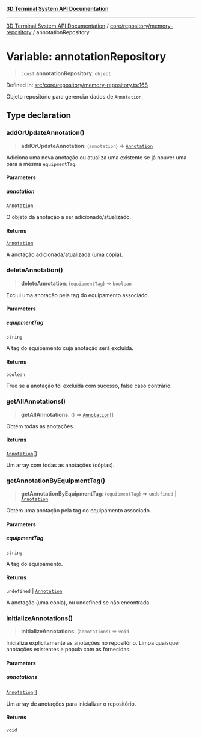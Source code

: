 [**3D Terminal System API Documentation**](../../../../README.md)

***

[3D Terminal System API Documentation](../../../../README.md) / [core/repository/memory-repository](../README.md) / annotationRepository

# Variable: annotationRepository

> `const` **annotationRepository**: `object`

Defined in: [src/core/repository/memory-repository.ts:168](https://github.com/Dicommunitas/ThreeJS_Terminal_3D/blob/7f008de5f667c67ad17e0952a263ff2bb1038f7c/src/core/repository/memory-repository.ts#L168)

Objeto repositório para gerenciar dados de `Annotation`.

## Type declaration

### addOrUpdateAnnotation()

> **addOrUpdateAnnotation**: (`annotation`) => [`Annotation`](../../../../lib/types/interfaces/Annotation.md)

Adiciona uma nova anotação ou atualiza uma existente se já houver uma para a mesma `equipmentTag`.

#### Parameters

##### annotation

[`Annotation`](../../../../lib/types/interfaces/Annotation.md)

O objeto da anotação a ser adicionado/atualizado.

#### Returns

[`Annotation`](../../../../lib/types/interfaces/Annotation.md)

A anotação adicionada/atualizada (uma cópia).

### deleteAnnotation()

> **deleteAnnotation**: (`equipmentTag`) => `boolean`

Exclui uma anotação pela tag do equipamento associado.

#### Parameters

##### equipmentTag

`string`

A tag do equipamento cuja anotação será excluída.

#### Returns

`boolean`

True se a anotação foi excluída com sucesso, false caso contrário.

### getAllAnnotations()

> **getAllAnnotations**: () => [`Annotation`](../../../../lib/types/interfaces/Annotation.md)[]

Obtém todas as anotações.

#### Returns

[`Annotation`](../../../../lib/types/interfaces/Annotation.md)[]

Um array com todas as anotações (cópias).

### getAnnotationByEquipmentTag()

> **getAnnotationByEquipmentTag**: (`equipmentTag`) => `undefined` \| [`Annotation`](../../../../lib/types/interfaces/Annotation.md)

Obtém uma anotação pela tag do equipamento associado.

#### Parameters

##### equipmentTag

`string`

A tag do equipamento.

#### Returns

`undefined` \| [`Annotation`](../../../../lib/types/interfaces/Annotation.md)

A anotação (uma cópia), ou undefined se não encontrada.

### initializeAnnotations()

> **initializeAnnotations**: (`annotations`) => `void`

Inicializa explicitamente as anotações no repositório.
Limpa quaisquer anotações existentes e popula com as fornecidas.

#### Parameters

##### annotations

[`Annotation`](../../../../lib/types/interfaces/Annotation.md)[]

Um array de anotações para inicializar o repositório.

#### Returns

`void`
